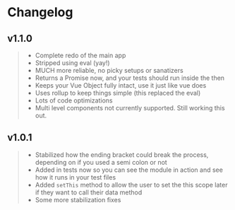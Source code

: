 # Changelog

## v1.1.0

> - Complete redo of the main app
> - Stripped using eval (yay!)
> - MUCH more reliable, no picky setups or sanatizers
> - Returns a Promise now, and your tests should run inside the then
> - Keeps your Vue Object fully intact, use it just like vue does
> - Uses rollup to keep things simple (this replaced the eval)
> - Lots of code optimizations
> - Multi level components not currently supported. Still working this out.

## v1.0.1
> - Stabilized how the ending bracket could break the process, depending on if you used a semi colon or not
> - Added in tests now so you can see the module in action and see how it runs in your test files
> - Added `setThis` method to allow the user to set the this scope later if they want to call their data method
> - Some more stabilization fixes
